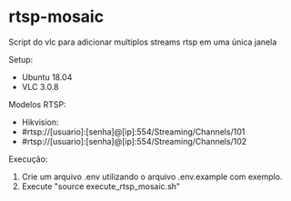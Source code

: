# rtsp-mosaic
Script do vlc para adicionar multiplos streams rtsp em uma única janela

Setup:
* Ubuntu 18.04
* VLC 3.0.8

Modelos RTSP:
* Hikvision:
* #rtsp://[usuario]:[senha]@[ip]:554/Streaming/Channels/101
* #rtsp://[usuario]:[senha]@[ip]:554/Streaming/Channels/102

Execução:
1) Crie um arquivo .env utilizando o arquivo .env.example com exemplo.
2) Execute "source execute_rtsp_mosaic.sh"
